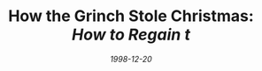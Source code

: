 ---
layout: message
category: message
series: "Lessons Learned From Christmas Classics"
title: "How the Grinch Stole Christmas: <i>How to Regain t"
date: 1998-12-20
message_id: 415
---